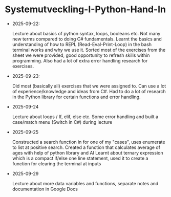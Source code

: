 # Systemutveckling-I-Python-Hand-In

- 2025-09-22:

    Lecture about basics of python syntax, loops, booleans etc. Not many new terms compared to doing C# fundamentals. 
    Learnt the basics and understanding of how to REPL (Read-Eval-Print-Loop) in the bash terminal works and why we use it. 
    Sorted most of the exercises from the sheet we were provided, good opportunity to refresh skills within programming.
    Also had a lot of extra error handling research for exercises. 

- 2025-09-23:

    Did most (basically all) exercises that we were assigned to. Can use a lot of experience/knowledge and ideas from C#.
    Had to do a lot of research in the Python library for certain functions and error handling.

- 2025-09-24

    Lecture about loops / If, elif, else etc. Some error handling and built a case/match menu (Switch in C#) during lecture

- 2025-09-25

    Constructed a search function in for one of my "cases", uses enumerate to list at positive search. 
    Created a function that calculates average of ages with help of python library and AI Learnt about ternary expression which is a compact if/else one line statement, used it to create a function for clearing the terminal at inputs

- 2025-09-29

    Lecture about more data variables and functions, separate notes and documentation in Google Docs
